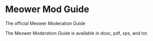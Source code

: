 # Meower Mod Guide
The official Meower Moderation Guide

The Meower Moderation Guide is available in doxc, pdf, xps, and txt.
